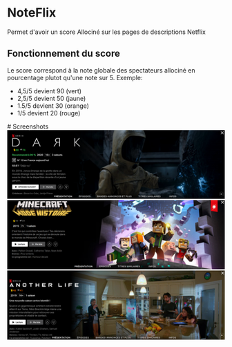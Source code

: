 # NoteFlix
Permet d'avoir un score Allociné sur les pages de descriptions Netflix

## Fonctionnement du score
Le score correspond à la note globale des spectateurs allociné en pourcentage plutot qu'une note sur 5.
Exemple: 
- 4,5/5 devient 90 (vert)
- 2,5/5 devient 50 (jaune)
- 1.5/5 devient 30 (orange)
- 1/5 devient 20 (rouge)

# Screenshots
![](images/screenshots/1.png)
![](images/screenshots/2.png)
![](images/screenshots/3.png)
